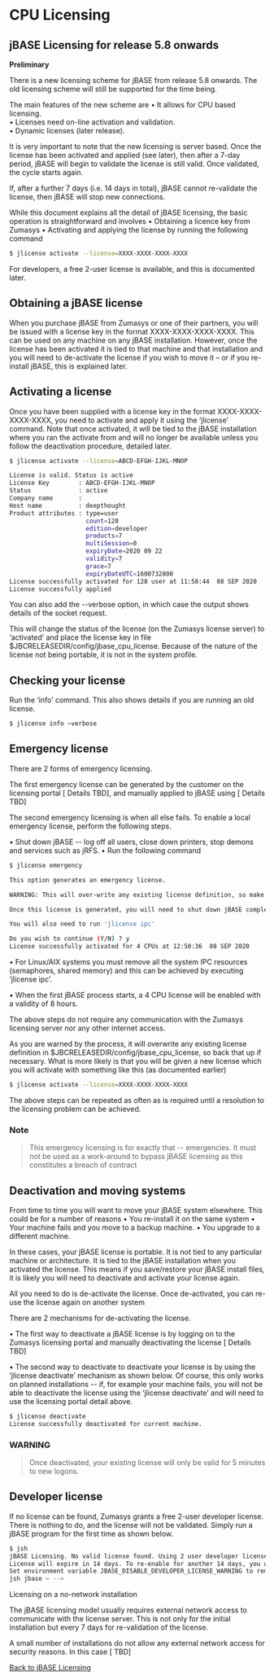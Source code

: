 # CPU Licensing

<PageHeader />

## jBASE Licensing for release 5.8 onwards

**Preliminary**

There is a new licensing scheme for jBASE from release 5.8 onwards. The old licensing scheme will still be supported for the time being.

The main features of the new scheme are
• It allows for CPU based licensing.  
• Licenses need on-line activation and validation.  
• Dynamic licenses (later release).  

It is very important to note that the new licensing is server based. Once the license has been activated and applied (see later), then after a 7-day period, jBASE will begin to validate the license is still valid. Once validated, the cycle starts again.

If, after a further 7 days (i.e. 14 days in total), jBASE cannot re-validate the license, then jBASE will stop new connections.

While this document explains all the detail of jBASE licensing, the basic operation is straightforward and involves
• Obtaining a licence key from Zumasys
• Activating and applying the license by running the following command

```bash
$ jlicense activate --license=XXXX-XXXX-XXXX-XXXX
```

For developers, a free 2-user license is available, and this is documented later.

## Obtaining a jBASE license

When you purchase jBASE from Zumasys or one of their partners, you will be issued with a license key in the format XXXX-XXXX-XXXX-XXXX. This can be used on any machine on any jBASE installation. However, once the license has been activated it is tied to that machine and that installation and you will need to de-activate the license if you wish to move it – or if you re-install jBASE, this is explained later.

## Activating a license

Once you have been supplied with a license key in the format XXXX-XXXX-XXXX-XXXX, you need to activate and apply it using the ‘jlicense’ command. Note that once activated, it will be tied to the jBASE installation where you ran the activate from and will no longer be available unless you follow the deactivation procedure, detailed later.

```bash
$ jlicense activate --license=ABCD-EFGH-IJKL-MNOP

License is valid. Status is active
License Key        : ABCD-EFGH-IJKL-MNOP
Status             : active
Company name       :
Host name          : deepthought
Product attributes : type=user
                     count=128
                     edition=developer
                     products=7
                     multiSession=0
                     expiryDate=2020 09 22
                     validity=7
                     grace=7
                     expiryDateUTC=1600732800
License successfully activated for 128 user at 11:58:44  08 SEP 2020
License successfully applied
```

You can also add the --verbose option, in which case the output shows details of the socket request.

This will change the status of the license (on the Zumasys license server) to ‘activated’ and place the license key in file $JBCRELEASEDIR/config/jbase_cpu_license. Because of the nature of the license not being portable, it is not in the system profile.

## Checking your license

Run the ‘info’ command. This also shows details if you are running an old license.

```bash
$ jlicense info –verbose
```

## Emergency license

There are 2 forms of emergency licensing.

The first emergency license can be generated by the customer on the licensing portal [ Details TBD], and manually applied to jBASE using [ Details TBD]

The second emergency licensing is when all else fails. To enable a local emergency license, perform the following steps.

• Shut down jBASE -- log off all users, close down printers, stop demons and services such as jRFS.
• Run the following command

```bash
$ jlicense emergency

This option generates an emergency license.

WARNING: This will over-write any existing license definition, so make a backup of file '/home/jbase/config/jbase_cpu_license'.

Once this license is generated, you will need to shut down jBASE completely in order to apply it, which means logging off all users, shutting down background jobs and services such as jDLS, jbase_agent, printers.

You will also need to run 'jlicense ipc'

Do you wish to continue (Y/N) ? y
License successfully activated for 4 CPUs at 12:50:36  08 SEP 2020
```

• For Linux/AIX systems you must remove all the system IPC resources (semaphores, shared memory) and this can be achieved by executing ‘jlicense ipc’.

• When the first jBASE process starts, a 4 CPU license will be enabled with a validity of 8 hours.

The above steps do not require any communication with the Zumasys licensing server nor any other internet access.

As you are warned by the process, it will overwrite any existing license definition in $JBCRELEASEDIR/config/jbase_cpu_license, so back that up if necessary. What is more likely is that you will be given a new license which you will activate with something like this (as documented earlier)

```bash
$ jlicense activate --license=XXXX-XXXX-XXXX-XXXX
```

The above steps can be repeated as often as is required until a resolution to the licensing problem can be achieved.

### Note

>This emergency licensing is for exactly that -- emergencies. It must not be used as a work-around to bypass jBASE licensing as this constitutes a breach of contract

## Deactivation and moving systems

From time to time you will want to move your jBASE system elsewhere. This could be for a number of reasons
• You re-install it on the same system
• Your machine fails and you move to a backup machine.
• You upgrade to a different machine.

In these cases, your jBASE license is portable. It is not tied to any particular machine or architecture. It is tied to the jBASE installation when you activated the license. This means if you save/restore your jBASE install files, it is likely you will need to deactivate and activate your license again.

All you need to do is de-activate the license. Once de-activated, you can re-use the license again on another system

There are 2 mechanisms for de-activating the license.

• The first way to deactivate a jBASE license is by logging on to the Zumasys licensing portal and manually deactivating the license [ Details TBD]

• The second way to deactivate to deactivate your license is by using the ‘jlicense deactivate’ mechanism as shown below. Of course, this only works on planned installations -- if, for example your machine fails, you will not be able to deactivate the license using the ‘jlicense deactivate’ and will need to use the licensing portal detail above.

```bash
$ jlicense deactivate
License successfully deactivated for current machine.
```

### WARNING  

>Once deactivated, your existing license will only be valid for 5 minutes to new logons.

## Developer license

If no license can be found, Zumasys grants a free 2-user developer license. There is nothing to do, and the license will not be validated. Simply run a jBASE program for the first time as shown below.

```bash
$ jsh
jBASE Licensing. No valid license found. Using 2 user developer license
License will expire in 14 days. To re-enable for another 14 days, you will need to log off all users and shut down background processes and services and remove IPC resources using 'jlicense ipc'
Set environment variable JBASE_DISABLE_DEVELOPER_LICENSE_WARNING to remove this message
jsh jbase ~ -->
```

Licensing on a no-network installation

The jBASE licensing model usually requires external network access to communicate with the license server. This is not only for the initial installation but every 7 days for re-validation of the license.

A small number of installations do not allow any external network access for security reasons. In this case [ TBD]

[Back to jBASE Licensing](./../README.md)

<PageFooter />
